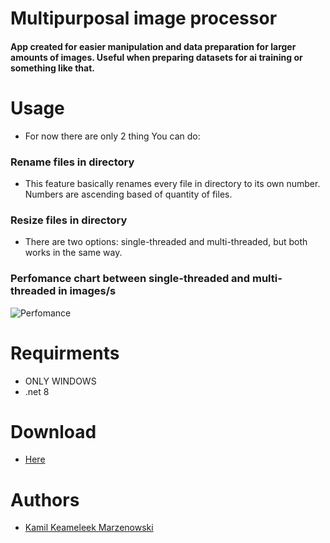 # Multipurposal image processor
####  App created for easier manipulation and data preparation for larger amounts of images. Useful when preparing datasets for ai training or something like that.

# Usage
* For now there are only 2 thing You can do:
### Rename files in directory
* This feature basically renames every file in directory to its own number. Numbers are ascending based of quantity of files.

### Resize files in directory
* There are two options: single-threaded and multi-threaded, but both works in the same way.

### Perfomance chart between single-threaded and multi-threaded in images/s
![Perfomance](https://quickchart.io/chart?bkg=white&c=%7B%0A%20%20type%3A%20%27bar%27%2C%0A%20%20data%3A%20%7B%0A%20%20%20%20labels%3A%20%5B%271%27%2C%20%272%27%2C%20%273%27%5D%2C%0A%20%20%20%20datasets%3A%20%5B%7B%0A%20%20%20%20%20%20label%3A%20%27Multithreaded%27%2C%0A%20%20%20%20%20%20data%3A%20%5B60.22%2C%2037.86%2C%2037.54%5D%0A%20%20%20%20%7D%2C%20%7B%0A%20%20%20%20%20%20label%3A%20%27Singlethreaded%27%2C%0A%20%20%20%20%20%20data%3A%20%5B24.47%2C%2020.24%20%2C%2019.87%5D%0A%20%20%20%20%7D%5D%0A%20%20%7D%0A%7D)

# Requirments
* ONLY WINDOWS
* .net 8

# Download
* [Here](https://github.com/Trzmi3l/Bulk-Image-Resizer/releases/tag/v1.0)

# Authors
* [Kamil Keameleek Marzenowski](https://github.com/Trzmi3l)
